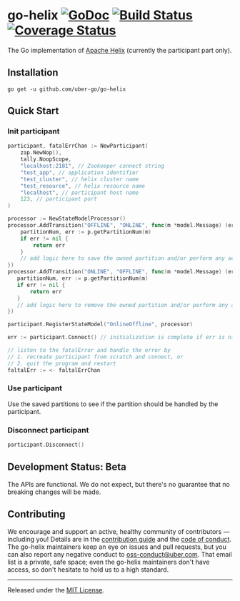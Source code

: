 # go-helix [![GoDoc][doc-img]][doc] [![Build Status][ci-img]][ci] [![Coverage Status][cov-img]][cov]

The Go implementation of [Apache Helix](https://helix.apache.org) (currently the participant part only).

## Installation

`go get -u github.com/uber-go/go-helix`

## Quick Start

### Init participant

```go
participant, fatalErrChan := NewParticipant(
	zap.NewNop(),
	tally.NoopScope,
	"localhost:2181", // Zookeeper connect string
	"test_app", // application identifier
	"test_cluster", // helix cluster name
	"test_resource", // helix resource name
	"localhost", // participant host name
	123, // participant port
)

processor := NewStateModelProcessor()
processor.AddTransition("OFFLINE", "ONLINE", func(m *model.Message) (err error) {
    partitionNum, err := p.getPartitionNum(m)
    if err != nil {
        return err
    }
    // add logic here to save the owned partition and/or perform any actions for going online
})
processor.AddTransition("ONLINE", "OFFLINE", func(m *model.Message) (err error) {
   partitionNum, err := p.getPartitionNum(m)
   if err != nil {
       return err
   }
   // add logic here to remove the owned partition and/or perform any actions for going offline
})

participant.RegisterStateModel("OnlineOffline", processor)

err := participant.Connect() // initialization is complete if err is nil

// listen to the fatalError and handle the error by
// 1. recreate participant from scratch and connect, or
// 2. quit the program and restart
faltalErr := <- faltalErrChan 
```

### Use participant

Use the saved partitions to see if the partition should be handled by the participant.

### Disconnect participant

```go
participant.Disconnect()
```

## Development Status: Beta

The APIs are functional. We do not expect, but there's no guarantee that no breaking changes will be made.

## Contributing

We encourage and support an active, healthy community of contributors &mdash;
including you! Details are in the [contribution guide](CONTRIBUTING.md) and
the [code of conduct](CODE_OF_CONDUCT.md). The go-helix maintainers keep an eye on
issues and pull requests, but you can also report any negative conduct to
oss-conduct@uber.com. That email list is a private, safe space; even the go-helix
maintainers don't have access, so don't hesitate to hold us to a high standard.

<hr>

Released under the [MIT License](LICENSE).

[doc-img]: https://godoc.org/github.com/uber-go/go-helix?status.svg
[doc]: https://godoc.org/github.com/uber-go/go-helix
[//]: # (TODO: update to https://travis-ci.org/uber-go/go-helix after making the repo public)
[ci-img]: https://travis-ci.com/uber-go/go-helix.svg?token=iecXysxCKpLxFnkjyQYH&branch=master
[ci]: https://travis-ci.com/uber-go/go-helix
[cov-img]: https://codecov.io/gh/uber-go/go-helix/branch/master/graph/badge.svg
[cov]: https://codecov.io/gh/uber-go/go-helix
